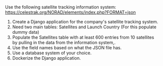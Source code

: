 Use the following satellite tracking information system: https://celestrak.org/NORAD/elements/index.php?FORMAT=json

1. Create a Django application for the company's satellite tracking system.
2. Need two main tables: Satellites and Launch Country (For this populate dummy data)
3. Populate the Satellites table with at least 600 entries from 10 satellites by pulling in the data from the information system,.
4. Use the field names based on what the JSON file has.
5. Use a database system of your choice.
6. Dockerize the Django application.
